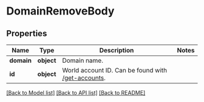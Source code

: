# DomainRemoveBody

## Properties
Name | Type | Description | Notes
------------ | ------------- | ------------- | -------------
**domain** | **object** | Domain name. | 
**id** | **object** | World account ID. Can be found with [/get-accounts](#operation/getAccounts). | 

[[Back to Model list]](../README.md#documentation-for-models) [[Back to API list]](../README.md#documentation-for-api-endpoints) [[Back to README]](../README.md)

